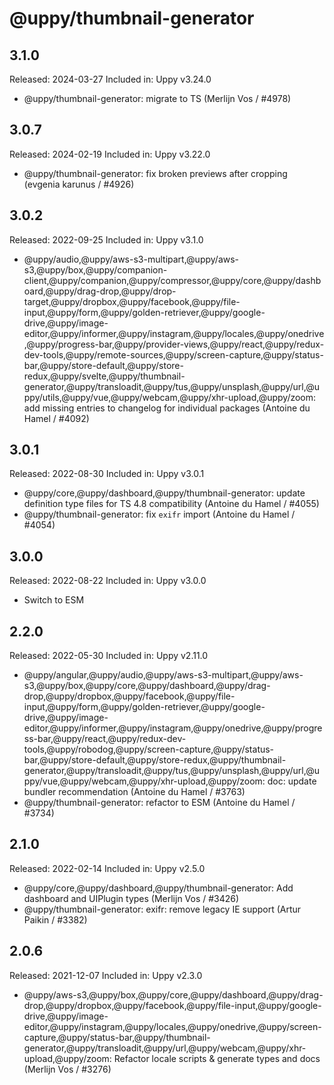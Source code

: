 # @uppy/thumbnail-generator

## 3.1.0

Released: 2024-03-27 Included in: Uppy v3.24.0

- @uppy/thumbnail-generator: migrate to TS (Merlijn Vos / #4978)

## 3.0.7

Released: 2024-02-19 Included in: Uppy v3.22.0

- @uppy/thumbnail-generator: fix broken previews after cropping (evgenia karunus
  / #4926)

## 3.0.2

Released: 2022-09-25 Included in: Uppy v3.1.0

- @uppy/audio,@uppy/aws-s3-multipart,@uppy/aws-s3,@uppy/box,@uppy/companion-client,@uppy/companion,@uppy/compressor,@uppy/core,@uppy/dashboard,@uppy/drag-drop,@uppy/drop-target,@uppy/dropbox,@uppy/facebook,@uppy/file-input,@uppy/form,@uppy/golden-retriever,@uppy/google-drive,@uppy/image-editor,@uppy/informer,@uppy/instagram,@uppy/locales,@uppy/onedrive,@uppy/progress-bar,@uppy/provider-views,@uppy/react,@uppy/redux-dev-tools,@uppy/remote-sources,@uppy/screen-capture,@uppy/status-bar,@uppy/store-default,@uppy/store-redux,@uppy/svelte,@uppy/thumbnail-generator,@uppy/transloadit,@uppy/tus,@uppy/unsplash,@uppy/url,@uppy/utils,@uppy/vue,@uppy/webcam,@uppy/xhr-upload,@uppy/zoom:
  add missing entries to changelog for individual packages (Antoine du Hamel /
  #4092)

## 3.0.1

Released: 2022-08-30 Included in: Uppy v3.0.1

- @uppy/core,@uppy/dashboard,@uppy/thumbnail-generator: update definition type
  files for TS 4.8 compatibility (Antoine du Hamel / #4055)
- @uppy/thumbnail-generator: fix `exifr` import (Antoine du Hamel / #4054)

## 3.0.0

Released: 2022-08-22 Included in: Uppy v3.0.0

- Switch to ESM

## 2.2.0

Released: 2022-05-30 Included in: Uppy v2.11.0

- @uppy/angular,@uppy/audio,@uppy/aws-s3-multipart,@uppy/aws-s3,@uppy/box,@uppy/core,@uppy/dashboard,@uppy/drag-drop,@uppy/dropbox,@uppy/facebook,@uppy/file-input,@uppy/form,@uppy/golden-retriever,@uppy/google-drive,@uppy/image-editor,@uppy/informer,@uppy/instagram,@uppy/onedrive,@uppy/progress-bar,@uppy/react,@uppy/redux-dev-tools,@uppy/robodog,@uppy/screen-capture,@uppy/status-bar,@uppy/store-default,@uppy/store-redux,@uppy/thumbnail-generator,@uppy/transloadit,@uppy/tus,@uppy/unsplash,@uppy/url,@uppy/vue,@uppy/webcam,@uppy/xhr-upload,@uppy/zoom:
  doc: update bundler recommendation (Antoine du Hamel / #3763)
- @uppy/thumbnail-generator: refactor to ESM (Antoine du Hamel / #3734)

## 2.1.0

Released: 2022-02-14 Included in: Uppy v2.5.0

- @uppy/core,@uppy/dashboard,@uppy/thumbnail-generator: Add dashboard and
  UIPlugin types (Merlijn Vos / #3426)
- @uppy/thumbnail-generator: exifr: remove legacy IE support (Artur Paikin /
  #3382)

## 2.0.6

Released: 2021-12-07 Included in: Uppy v2.3.0

- @uppy/aws-s3,@uppy/box,@uppy/core,@uppy/dashboard,@uppy/drag-drop,@uppy/dropbox,@uppy/facebook,@uppy/file-input,@uppy/google-drive,@uppy/image-editor,@uppy/instagram,@uppy/locales,@uppy/onedrive,@uppy/screen-capture,@uppy/status-bar,@uppy/thumbnail-generator,@uppy/transloadit,@uppy/url,@uppy/webcam,@uppy/xhr-upload,@uppy/zoom:
  Refactor locale scripts & generate types and docs (Merlijn Vos / #3276)
